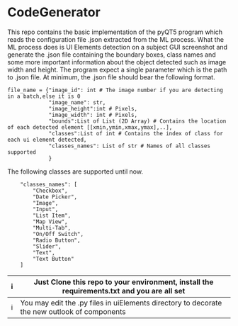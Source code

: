 # CodeGenerator
This repo contains the basic implementation of the pyQT5 program which reads the configuration file .json extracted from the ML process. 
What the ML process does is UI Elements detection on a subject GUI screenshot and generate the .json file containing the boundary boxes,
class names and some more important information about the object detected such as image width and height. The program expect a single 
parameter which is the path to .json file. At minimum, the .json file should bear the following format.
```python3
file_name = {"image_id": int # The image number if you are detecting in a batch,else it is 0
             "image_name": str,
             "image_height":int # Pixels,
             "image_width": int # Pixels,
             "bounds":List of List (2D Array) # Contains the location of each detected element [[xmin,ymin,xmax,ymax],..],
             "classes":List of int # Contains the index of class for each ui element detected,
             "classes_names": List of str # Names of all classes supported
             }

```
The following classes are supported until now.
```python3
    "classes_names": [
        "Checkbox",
        "Date Picker",
        "Image",
        "Input",
        "List Item",
        "Map View",
        "Multi-Tab",
        "On/Off Switch",
        "Radio Button",
        "Slider",
        "Text",
        "Text Button"
    ]
```
| ℹ️  | Just Clone this repo to your environment, install the requirements.txt and you are all set |
| --- | --- |
| ℹ️  | You may edit the .py files in uiElements directory to decorate the new outlook of components|
